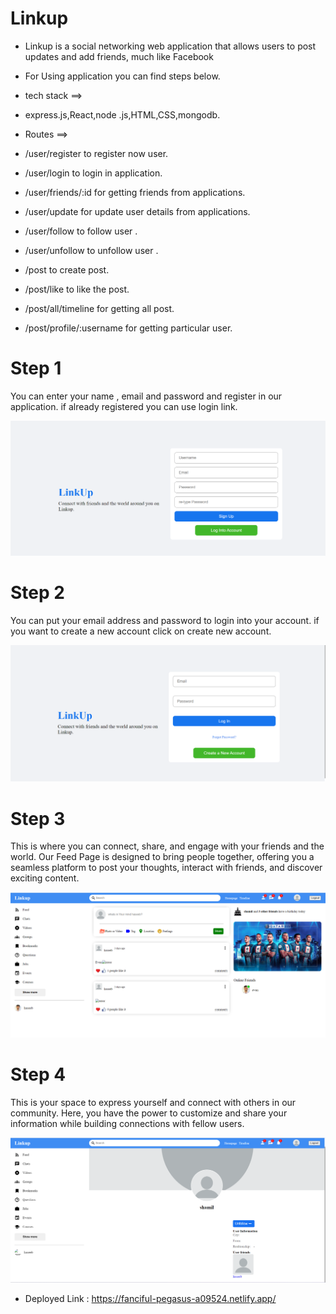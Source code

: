 # Linkup

* Linkup is a social networking web application that allows users to post updates and add friends, much like Facebook

* For Using application you can find steps below.

* tech stack ==>

* express.js,React,node .js,HTML,CSS,mongodb.

* Routes ==>

* /user/register to register now user.

* /user/login to login in application.

* /user/friends/:id for getting friends from applications.

* /user/update for update user details from applications.

*  /user/follow to follow user .

*  /user/unfollow to unfollow user .
  
* /post to create post.

* /post/like to like the post.

* /post/all/timeline  for getting all post.

* /post/profile/:username for getting particular user.

# Step 1
You can enter your name , email and password and register in our application. if already registered you can use login link.

![image](https://github.com/haseeb1233/Linkup/blob/main/assets/register.png)

# Step 2

You can put your email address and password to login into your account. if you want to create a new account click on create new account.

![image](https://github.com/haseeb1233/Linkup/blob/main/assets/loginpage.png)

# Step 3

This is where you can connect, share, and engage with your friends and the world. Our Feed Page is designed to bring people together, offering you a seamless platform to post your thoughts, interact with friends, and discover exciting content.

![image](https://github.com/haseeb1233/Linkup/blob/main/assets/Screenshot%202023-11-05%20150300.png)

# Step 4

This is your space to express yourself and connect with others in our community. Here, you have the power to customize and share your information while building connections with fellow users.

![image](https://github.com/haseeb1233/Linkup/blob/main/assets/profile.png)


* Deployed Link : https://fanciful-pegasus-a09524.netlify.app/




